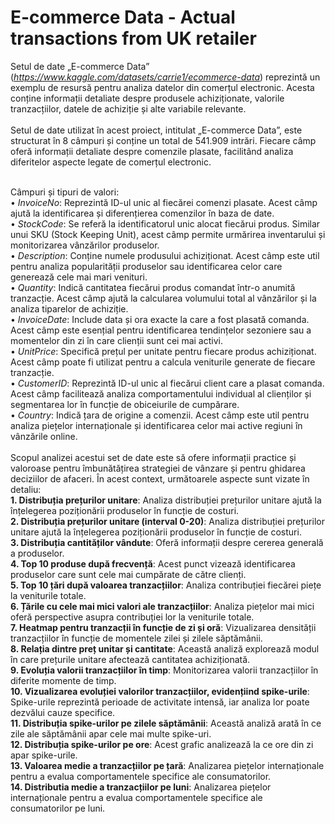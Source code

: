 # E-commerce Data - Actual transactions from UK retailer

Setul de date „E-commerce Data” (_https://www.kaggle.com/datasets/carrie1/ecommerce-data_) reprezintă un exemplu de resursă pentru analiza datelor din comerțul electronic. Acesta conține informații detaliate despre produsele achiziționate, valorile tranzacțiilor, datele de achiziție și alte variabile relevante. <br> <br>
Setul de date utilizat în acest proiect, intitulat „E-commerce Data”, este structurat în 8 câmpuri și conține un total de 541.909 intrări. Fiecare câmp oferă informații detaliate despre comenzile plasate, facilitând analiza diferitelor aspecte legate de comerțul electronic.<br><br>

Câmpuri și tipuri de valori: <br>
•	*InvoiceNo*: Reprezintă ID-ul unic al fiecărei comenzi plasate. Acest câmp ajută la identificarea și diferențierea comenzilor în baza de date. <br>
•	*StockCode*:  Se referă la identificatorul unic alocat fiecărui produs. Similar unui SKU (Stock Keeping Unit), acest câmp permite urmărirea inventarului și monitorizarea vânzărilor produselor. <br>
•	*Description*: Conține numele produsului achiziționat. Acest câmp este util pentru analiza popularității produselor sau identificarea celor care generează cele mai mari venituri. <br>
•	*Quantity*:  Indică cantitatea fiecărui produs comandat într-o anumită tranzacție. Acest câmp ajută la calcularea volumului total al vânzărilor și la analiza tiparelor de achiziție. <br>
•	*InvoiceDate*:  Include data și ora exacte la care a fost plasată comanda. Acest câmp este esențial pentru identificarea tendințelor sezoniere sau a momentelor din zi în care clienții sunt cei mai activi. <br>
•	*UnitPrice*:  Specifică prețul per unitate pentru fiecare produs achiziționat. Acest câmp poate fi utilizat pentru a calcula veniturile generate de fiecare tranzacție. <br>
•	*CustomerID*:  Reprezintă ID-ul unic al fiecărui client care a plasat comanda. Acest câmp facilitează analiza comportamentului individual al clienților și segmentarea lor în funcție de obiceiurile de cumpărare. <br>
•	*Country*: Indică țara de origine a comenzii. Acest câmp este util pentru analiza piețelor internaționale și identificarea celor mai active regiuni în vânzările online. <br><br>
Scopul analizei acestui set de date este să ofere informații practice și valoroase pentru îmbunătățirea strategiei de vânzare și pentru ghidarea deciziilor de afaceri. În acest context, următoarele aspecte sunt vizate în detaliu:<br>
**1. Distribuția prețurilor unitare**: Analiza distribuției prețurilor unitare ajută la înțelegerea poziționării produselor în funcție de costuri. <br>
**2. Distribuția prețurilor unitare (interval 0-20)**: Analiza distribuției prețurilor unitare ajută la înțelegerea poziționării produselor în funcție de costuri. <br>
**3. Distribuția cantităților vândute**: Oferă informații despre cererea generală a produselor. <br>
**4. Top 10 produse după frecvență**:  Acest punct vizează identificarea produselor care sunt cele mai cumpărate de către clienți. <br>
**5. Top 10 țări după valoarea tranzacțiilor**:  Analiza contribuției fiecărei piețe la veniturile totale. <br>
**6. Țările cu cele mai mici valori ale tranzacțiilor**:  Analiza piețelor mai mici oferă perspective asupra contribuției lor la veniturile totale. <br>
**7. Heatmap pentru tranzacții în funcție de zi și oră**:  Vizualizarea densității tranzacțiilor în funcție de momentele zilei și zilele săptămânii. <br>
**8. Relația dintre preț unitar și cantitate**: Această analiză explorează modul în care prețurile unitare afectează cantitatea achiziționată. <br>
**9. Evoluția valorii tranzacțiilor în timp**: Monitorizarea valorii tranzacțiilor în diferite momente de timp. <br>
**10. Vizualizarea evoluției valorilor tranzacțiilor, evidențiind spike-urile**:  Spike-urile reprezintă perioade de activitate intensă, iar analiza lor poate dezvălui cauze specifice. <br>
**11.	Distribuția spike-urilor pe zilele săptămânii**: Această analiză arată în ce zile ale săptămânii apar cele mai multe spike-uri. <br>
**12.	Distribuția spike-urilor pe ore**:  Acest grafic analizează la ce ore din zi apar spike-urile. <br>
**13.	Valoarea medie a tranzacțiilor pe țară**: Analizarea piețelor internaționale pentru a evalua comportamentele specifice ale consumatorilor. <br>
**14.	Distributia medie a tranzacțiilor pe luni**: Analizarea piețelor internaționale pentru a evalua comportamentele specifice ale consumatorilor pe luni.
